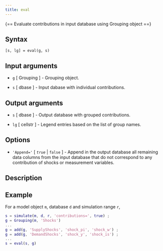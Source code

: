 ```yaml
---
title: eval  
---
```


{== Evaluate contributions in input database using Grouping object ==}

## Syntax

    [s, lg] = eval(g, s)


## Input arguments

* `g` [ Grouping ] - Grouping object.

* `s` [ dbase ] - Input dabase with individual contributions.


## Output arguments

* `s` [ dbase ] - Output database with grouped contributions.

* `lg` [ cellstr ] - Legend entries based on the list of group names.


## Options

* `'Append='` [ *`true`* | `false` ] - Append in the output database all
remaining data columns from the input database that do not correspond to
any contribution of shocks or measurement variables.


## Description


## Example

For a model object `m`, database `d` and simulation range `r`, 

```matlab
s = simulate(m, d, r, 'contributions=', true) ;
g = Grouping(m, 'Shocks')
...
g = add(g, 'SupplyShocks', 'shock_pi', 'shock_w') ;
g = add(g, 'DemandShocks', 'shock_y', 'shock_is') ;
...
s = eval(s, g)
```

